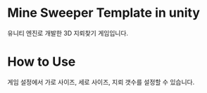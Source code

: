 # Mine Sweeper Template in unity

유니티 엔진로 개발한 3D 지뢰찾기 게임입니다.

# How to Use
게임 설정에서 가로 사이즈, 세로 사이즈, 지뢰 갯수를 설정할 수 있습니다.
